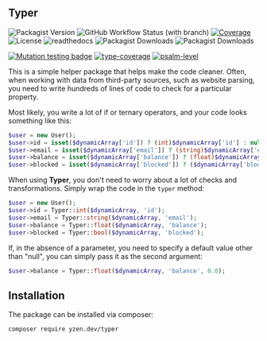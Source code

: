 ## Typer
![Packagist Version](https://img.shields.io/packagist/v/yzen.dev/typer?color=blue&label=version)
![GitHub Workflow Status (with branch)](https://img.shields.io/github/actions/workflow/status/yzen-dev/typer/tests.yml?branch=master)
[![Coverage](https://codecov.io/gh/yzen-dev/typer/branch/master/graph/badge.svg?token=QAO8STLPMI)](https://codecov.io/gh/yzen-dev/typer)
![License](https://img.shields.io/github/license/yzen-dev/typer)
![readthedocs](https://img.shields.io/readthedocs/typer)
![Packagist Downloads](https://img.shields.io/packagist/dm/yzen.dev/typer)
![Packagist Downloads](https://img.shields.io/packagist/dt/yzen.dev/typer)

[![Mutation testing badge](https://img.shields.io/endpoint?style=flat&url=https%3A%2F%2Fbadge-api.stryker-mutator.io%2Fgithub.com%2Fyzen-dev%2Ftyper%2Fmaster)](https://dashboard.stryker-mutator.io/reports/github.com/yzen-dev/typer/master)
[![type-coverage](https://shepherd.dev/github/yzen-dev/typer/coverage.svg)](https://shepherd.dev/github/yzen-dev/typer)
[![psalm-level](https://shepherd.dev/github/yzen-dev/typer/level.svg)](https://shepherd.dev/github/yzen-dev/typer)

This is a simple helper package that helps make the code cleaner. Often, when working with data from third-party sources, such as website parsing, you need to write hundreds of lines of code to check for a particular property.

Most likely, you write a lot of if or ternary operators, and your code looks something like this:
 ```php
$user = new User();
$user->id = isset($dynamicArray['id']) ? (int)$dynamicArray['id'] : null;
$user->email = isset($dynamicArray['email']) ? (string)$dynamicArray['email'] : null;
$user->balance = isset($dynamicArray['balance']) ? (float)$dynamicArray['balance'] : null;
$user->blocked = isset($dynamicArray['blocked']) ? ($dynamicArray['blocked'] === 'true' ? true : false) : null;
```

When using **Typer**, you don't need to worry about a lot of checks and transformations. Simply wrap the code in the `typer` method:

```php
$user = new User();
$user->id = Typer::int($dynamicArray, 'id');
$user->email = Typer::string($dynamicArray, 'email');
$user->balance = Typer::float($dynamicArray, 'balance');
$user->blocked = Typer::bool($dynamicArray, 'blocked');
```

If, in the absence of a parameter, you need to specify a default value other than "null", you can simply pass it as the second argument:
```php
$user->balance = Typer::float($dynamicArray, 'balance', 0.0);
```
## **Installation**

The package can be installed via composer:

```
composer require yzen.dev/typer
```
